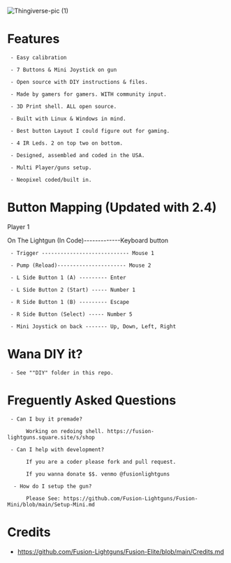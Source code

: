 ![Thingiverse-pic (1)](https://github.com/Fusion-Lightguns/Fusion-Mini/assets/118452807/cd7d0198-27b7-4fd1-953c-83e2e4c0cd6b)

# Features

     - Easy calibration 
     
     - 7 Buttons & Mini Joystick on gun
          
     - Open source with DIY instructions & files.
     
     - Made by gamers for gamers. WITH community input.
      
     - 3D Print shell. ALL open source.
     
     - Built with Linux & Windows in mind.
     
     - Best button Layout I could figure out for gaming.
     
     - 4 IR Leds. 2 on top two on bottom.
     
     - Designed, assembled and coded in the USA. 
     
     - Multi Player/guns setup.

     - Neopixel coded/built in.


# Button Mapping (Updated with 2.4)

Player 1

On The Lightgun (In Code)-------------Keyboard button 
     
     - Trigger ---------------------------- Mouse 1
     
     - Pump (Reload)---------------------- Mouse 2

     - L Side Button 1 (A) --------- Enter
     
     - L Side Button 2 (Start) ----- Number 1
     
     - R Side Button 1 (B) --------- Escape
          
     - R Side Button (Select) ----- Number 5 
    
     - Mini Joystick on back ------- Up, Down, Left, Right
     
# Wana DIY it? 

     - See ""DIY" folder in this repo.
     
# Freguently Asked Questions

     - Can I buy it premade?
     
          Working on redoing shell. https://fusion-lightguns.square.site/s/shop
          
     - Can I help with development?
     
          If you are a coder please fork and pull request. 
          
          If you wanna donate $$. venmo @fusionlightguns
          
      - How do I setup the gun?
      
          Please See: https://github.com/Fusion-Lightguns/Fusion-Mini/blob/main/Setup-Mini.md

# Credits 


- https://github.com/Fusion-Lightguns/Fusion-Elite/blob/main/Credits.md
